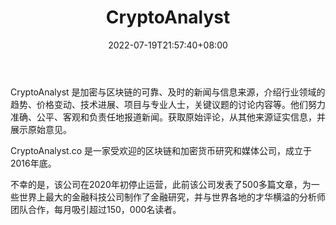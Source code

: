 ﻿---
weight: 
title: "CryptoAnalyst"
description: "CryptoAnalyst 是加密与区块链的可靠、及时的新闻与信息来源，介绍行业领域的趋势、价格变动、技术进展、项目与专业人士，关键议题的讨论内容等"
date: 2022-07-19T21:57:40+08:00
lastmod: 2022-07-19T16:45:40+08:00
draft: false
authors: ["june"]
featuredImage: "cryptoanalyst.jpg"
link: "https://cryptoanalyst.co/?ref=1234btc.com"
tags: ["元宇宙资讯","CryptoAnalyst"]
categories: ["navigation"]
navigation: ["元宇宙资讯"]
lightgallery: true
toc: true
pinned: false
recommend: false
recommend1: false
---
CryptoAnalyst 是加密与区块链的可靠、及时的新闻与信息来源，介绍行业领域的趋势、价格变动、技术进展、项目与专业人士，关键议题的讨论内容等。他们努力准确、公平、客观和负责任地报道新闻。获取原始评论，从其他来源证实信息，并展示原始意见。

CryptoAnalyst.co 是一家受欢迎的区块链和加密货币研究和媒体公司，成立于2016年底。

不幸的是，该公司在2020年初停止运营，此前该公司发表了500多篇文章，为一些世界上最大的金融科技公司制作了金融研究，并与世界各地的才华横溢的分析师团队合作，每月吸引超过150，000名读者。